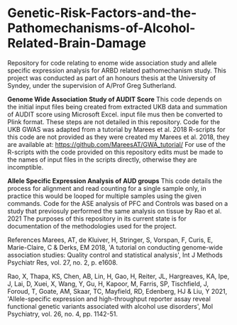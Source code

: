 # Genetic-Risk-Factors-and-the-Pathomechanisms-of-Alcohol-Related-Brain-Damage
Repository for code relating to enome wide association study and allele specific expression analysis for ARBD related pathomechanism study. 
This project was conducted as part of an honours thesis at the University of Syndey, under the supervision of A/Prof Greg Sutherland.

**Genome Wide Association Study of AUDIT Score**
This code depends on the initial input files being created from extracted UKB data and summation of AUDIT score using Microsoft Excel. input file mus then be converted to Plink format. These steps are not detailed in this repository.
Code for the UKB GWAS was adapted from a tutorial by Marees et al. 2018
R-scripts for this code are not provided as they were created my Marees et al. 2018, they are available at: https://github.com/MareesAT/GWA_tutorial/
For use of the R-scripts with the code provided on this repository edits must be made to the names of input files in the scripts directly, otherwise they are incomptible.

**Allele Specific Expression Analysis of AUD groups**
This code details the process for alignment and read counting for a single sample only, in practice this would be looped for multiple samples using the given commands.
Code for the ASE analysis of PFC and Controls was based on a study that previosuly performed the same analysis on tissue by Rao et al. 2021
The purposes of this repository in its current state is for documentation of the methodologies used for the project.




References
Marees, AT, de Kluiver, H, Stringer, S, Vorspan, F, Curis, E, Marie-Claire, C & Derks, EM 2018, 'A tutorial on conducting genome-wide association studies: Quality control and statistical analysis', Int J Methods Psychiatr Res, vol. 27, no. 2, p. e1608.

Rao, X, Thapa, KS, Chen, AB, Lin, H, Gao, H, Reiter, JL, Hargreaves, KA, Ipe, J, Lai, D, Xuei, X, Wang, Y, Gu, H, Kapoor, M, Farris, SP, Tischfield, J, Foroud, T, Goate, AM, Skaar, TC, Mayfield, RD, Edenberg, HJ & Liu, Y 2021, 'Allele-specific expression and high-throughput reporter assay reveal functional genetic variants associated with alcohol use disorders', Mol Psychiatry, vol. 26, no. 4, pp. 1142-51.
